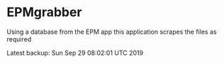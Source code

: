 # EPMgrabber
Using a database from the EPM app this application scrapes the files as required


Latest backup: Sun Sep 29 08:02:01 UTC 2019
